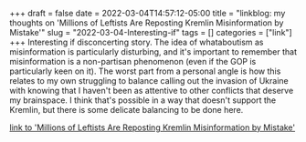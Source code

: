 +++draft = falsedate = 2022-03-04T14:57:12-05:00title = "linkblog: my thoughts on 'Millions of Leftists Are Reposting Kremlin Misinformation by Mistake'"slug = "2022-03-04-Interesting-if"tags = []categories = ["link"]+++Interesting if disconcerting story. The idea of whataboutism as misinformation is particularly disturbing, and it's important to remember that misinformation is a non-partisan phenomenon (even if the GOP is particularly keen on it). The worst part from a personal angle is how this relates to my own struggling to balance calling out the invasion of Ukraine with knowing that I haven't been as attentive to other conflicts that deserve my brainspace. I think that's possible in a way that doesn't support the Kremlin, but there is some delicate balancing to be done here. [link to 'Millions of Leftists Are Reposting Kremlin Misinformation by Mistake'](https://www.vice.com/en/article/wxdb5z/redfish-media-russia-propaganda-misinformation)